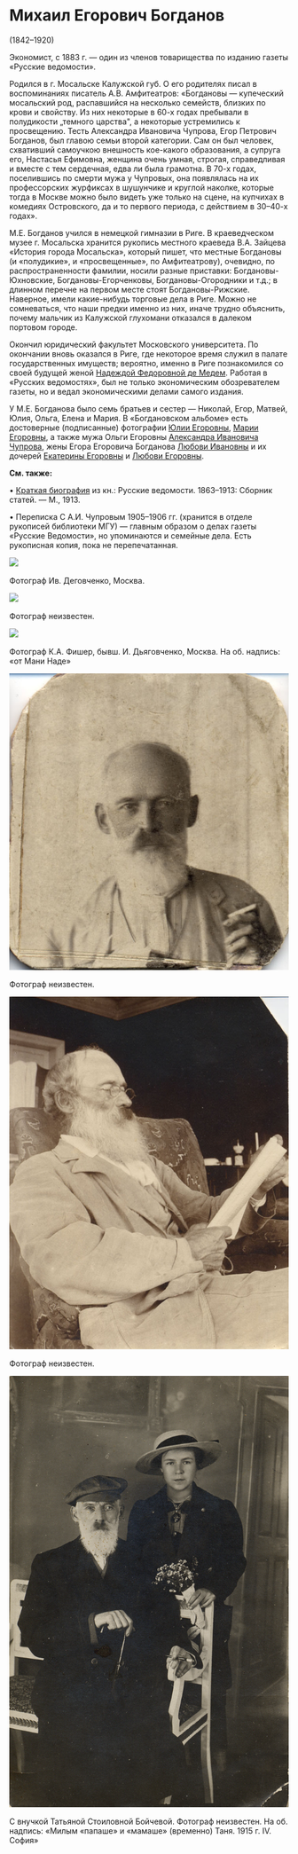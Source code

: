 # Михаил Егорович Богданов
(1842–1920)

Экономист, с 1883 г. — один из членов товарищества по изданию газеты «Русские ведомости».

Родился в г. Мосальске Калужской губ. О его родителях писал в воспоминаниях писатель А.В. Амфитеатров: «Богдановы — купеческий мосальский род, распавшийся на несколько семейств, близких по крови и свойству. Из них некоторые в 60-х годах пребывали в полудикости „темного царства", а некоторые устремились к просвещению. Тесть Александра Ивановича Чупрова, Егор Петрович Богданов, был главою семьи второй категории. Сам он был человек, схвативший самоучкою внешность кое-какого образования, а супруга его, Настасья Ефимовна, женщина очень умная, строгая, справедливая и вместе с тем сердечная, едва ли была грамотна. В 70-х годах, поселившись по смерти мужа у Чупровых, она появлялась на их профессорских журфиксах в шушунчике и круглой наколке, которые тогда в Москве можно было видеть уже только на сцене, на купчихах в комедиях Островского, да и то первого периода, с действием в 30–40-х годах». 

М.Е. Богданов учился в немецкой гимназии в Риге. В краеведческом музее г. Мосальска хранится рукопись местного краеведа В.А. Зайцева «История города Мосальска», который пишет, что местные Богдановы (и «полудикие», и «просвещенные», по Амфитеатрову), очевидно, по распространенности фамилии, носили разные приставки: Богдановы-Юхновские, Богдановы-Егорченковы, Богдановы-Огородники и т.д.; в длинном перечне на первом месте стоят Богдановы-Рижские. Наверное, имели какие-нибудь торговые дела в Риге. Можно не сомневаться, что наши предки именно из них, иначе трудно объяснить, почему мальчик из Калужской глухомани отказался в далеком портовом городе.

Окончил юридический факультет Московского университета. По окончании вновь оказался в Риге, где некоторое время служил в палате государственных имуществ; вероятно, именно в Риге познакомился со своей будущей женой [Надеждой Федоровной де Медем](NFBdM.md). Работая в «Русских ведомостях», был не только экономическим обозревателем газеты, но и ведал экономическими делами самого издания.

У М.Е. Богданова было семь братьев и сестер — Николай, Егор, Матвей, Юлия, Ольга, Елена и Мария. В «Богдановском альбоме» есть достоверные (подписанные) фотографии [Юлии Егоровны](chaa.md#snv), [Марии Егоровны](MESB.md), а также мужа Ольги Егоровны [Александра Ивановича Чупрова](AICh.md), жены Егора Егоровича Богданова [Любови Ивановны](bee.md) и их дочерей [Екатерины Егоровны](bee.md#bee) и [Любови Егоровны](bee.md#ble).

**См. также:**

• [Краткая биография](MEB-1913.md) из кн.: Русские ведомости. 1863–1913: Сборник статей. — М., 1913.

• Переписка С А.И. Чупровым 1905–1906 гг. (хранится в отделе рукописей библиотеки МГУ) — главным образом о делах газеты «Русские Ведомости», но упоминаются и семейные дела. Есть рукописная копия, пока не перепечатанная.

![](../Album/img/img/06-2.jpg)

Фотограф Ив. Деговченко, Москва.

![](../Album/img/img/06-3.jpg)

Фотограф неизвестен.

![](../Album/img/img/24-1.jpg)

Фотограф К.А. Фишер, бывш. И. Дьяговченко, Москва.
На об. надпись: «от Мани Наде»

![](img/MEB-04.jpg)

Фотограф неизвестен.

![](img/MEB-05.jpg)

Фотограф неизвестен.

![](img/MEB-TSB.jpg)

С внучкой Татьяной Стоиловной Бойчевой.
Фотограф неизвестен.
На об. надпись: «Милым «папаше» и «мамаше» (временно) Таня. 1915 г. IV. София»